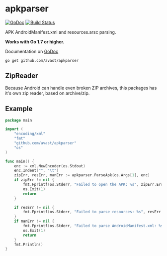 # apkparser

[![GoDoc](https://godoc.org/github.com/avast/apkparser?status.svg)](https://godoc.org/github.com/avast/apkparser)
[![Build Status](https://travis-ci.org/avast/apkparser.svg?branch=master)](https://travis-ci.org/avast/apkparser)

APK AndroidManifest.xml and resources.arsc parsing.

**Works with Go 1.7 or higher.**

Documentation on [GoDoc](https://godoc.org/github.com/avast/apkparser)

    go get github.com/avast/apkparser

## ZipReader
Because Android can handle even broken ZIP archives, this packages has it's own zip reader,
based on archive/zip.

## Example

```go
package main

import (
	"encoding/xml"
	"fmt"
	"github.com/avast/apkparser"
	"os"
)

func main() {
	enc := xml.NewEncoder(os.Stdout)
	enc.Indent("", "\t")
	zipErr, resErr, manErr := apkparser.ParseApk(os.Args[1], enc)
	if zipErr != nil {
		fmt.Fprintf(os.Stderr, "Failed to open the APK: %s", zipErr.Error())
		os.Exit(1)
		return
	}

	if resErr != nil {
		fmt.Fprintf(os.Stderr, "Failed to parse resources: %s", resErr.Error())
	}
	if manErr != nil {
		fmt.Fprintf(os.Stderr, "Failed to parse AndroidManifest.xml: %s", manErr.Error())
		os.Exit(1)
		return
	}
	fmt.Println()
}
```
